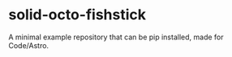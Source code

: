 # solid-octo-fishstick

A minimal example repository that can be pip installed, made for Code/Astro.
